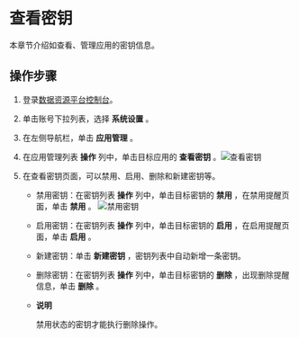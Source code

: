 查看密钥 
=========================

本章节介绍如查看、管理应用的密钥信息。

操作步骤 
-------------------------

1. 登录[数据资源平台控制台](https://dataq.console.aliyun.com)。

   

2. 单击账号下拉列表，选择 **系统设置** 。

   

3. 在左侧导航栏，单击 **应用管理** 。

   

4. 在应用管理列表 **操作** 列中，单击目标应用的 **查看密钥** 。![查看密钥](https://static-aliyun-doc.oss-accelerate.aliyuncs.com/assets/img/zh-CN/7540413261/p281818.png)

   

5. 在查看密钥页面，可以禁用、启用、删除和新建密钥等。

   * 禁用密钥：在密钥列表 **操作** 列中，单击目标密钥的 **禁用** ，在禁用提醒页面，单击 **禁用** 。 ![禁用密钥](https://static-aliyun-doc.oss-accelerate.aliyuncs.com/assets/img/zh-CN/8655359951/p162249.png)

     
   
   * 启用密钥：在密钥列表 **操作** 列中，单击目标密钥的 **启用** ，在启用提醒页面，单击 **启用** 。

     
   
   * 新建密钥：单击 **新建密钥** ，密钥列表中自动新增一条密钥。

     
   
   * 删除密钥：在密钥列表 **操作** 列中，单击目标密钥的 **删除** ，出现删除提醒信息，单击 **删除** 。

     
   
   *
     **说明**

     禁用状态的密钥才能执行删除操作。
     
   

   



